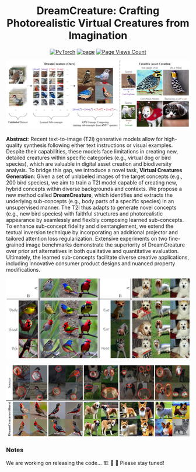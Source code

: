 <div align="center">
  
# DreamCreature: Crafting Photorealistic Virtual Creatures from Imagination

<a href="https://pytorch.org/get-started/locally/"><img alt="PyTorch" src="https://img.shields.io/badge/PyTorch-ee4c2c?logo=pytorch&logoColor=white"></a>
<a href="https://kamwoh.github.io/dreamcreature/"><img alt="page" src="https://img.shields.io/badge/Webpage-0054a6?logo=Google%20chrome&logoColor=white"></a>
[![Page Views Count](https://badges.toozhao.com/badges/01HG2ZDZV8WJ73GSR6PXBXAZ56/blue.svg)](https://badges.toozhao.com/badges/01HG2ZDZV8WJ73GSR6PXBXAZ56 "Get your own page views count badge on badges.toozhao.com")

</div>

![overview](docs/fig1.png)

**Abstract**: Recent text-to-image (T2I) generative models allow for high-quality synthesis following either text instructions or visual examples. Despite their capabilities, these models face limitations in creating new, detailed creatures within specific categories (e.g., virtual dog or bird species), which are valuable in digital asset creation and biodiversity analysis. 
To bridge this gap, we introduce a novel task, **Virtual Creatures Generation**: Given a set of unlabeled images of the target concepts (e.g., 200 bird species), we aim to train a T2I model capable of creating new, hybrid concepts within diverse backgrounds and contexts.
We propose a new method called **DreamCreature**, which identifies and extracts the underlying sub-concepts (e.g., body parts of a specific species) in an unsupervised manner. The T2I thus adapts to generate novel concepts (e.g., new bird species) with faithful structures and photorealistic appearance by seamlessly and flexibly composing learned sub-concepts. To enhance sub-concept fidelity and disentanglement, we extend the textual inversion technique by incorporating an additional projector and tailored attention loss regularization. Extensive experiments on two fine-grained image benchmarks demonstrate the superiority of DreamCreature over prior art alternatives in both qualitative and quantitative evaluation. Ultimately, the learned sub-concepts facilitate diverse creative applications, including innovative consumer product designs and nuanced property modifications.



![sourceAB](docs/fig2.png)

![composite](docs/fig3.png)

### Notes
We are working on releasing the code... 🏗️ 🚧 🔨 Please stay tuned!
